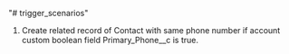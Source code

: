 "# trigger_scenarios" 
1. Create related record of Contact with same phone number if account custom boolean field Primary_Phone__c is true.
